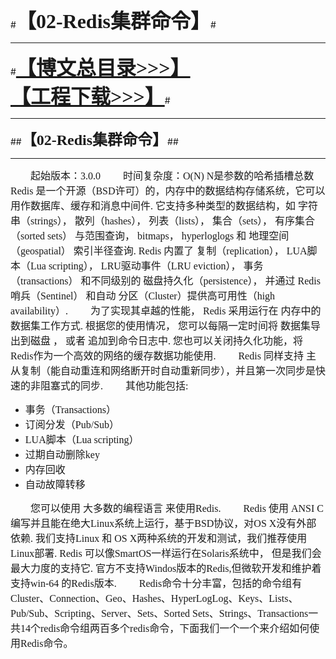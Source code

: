 #<font size="6" face="黑体">**【02-Redis集群命令】**</font>#

----------
#<font size="6" face="黑体">**[【博文总目录>>>】](http://blog.csdn.net/derrantcm/article/details/73456550)[【工程下载>>>】](https://github.com/Wang-Jun-Chao/RedisLearning)**</font>#

----------
##<font size="5" face="黑体">**【02-Redis集群命令】**</font>##

----------
<font size="3" face="Consolas">
　　起始版本：3.0.0
　　时间复杂度：O(N) N是参数的哈希插槽总数
</font>

<font size="3" face="Consolas">
　　Redis 是一个开源（BSD许可）的，内存中的数据结构存储系统，它可以用作数据库、缓存和消息中间件. 它支持多种类型的数据结构，如 字符串（strings）， 散列（hashes）， 列表（lists）， 集合（sets）， 有序集合（sorted sets） 与范围查询， bitmaps， hyperloglogs 和 地理空间（geospatial） 索引半径查询. Redis 内置了 复制（replication）， LUA脚本（Lua scripting）， LRU驱动事件（LRU eviction）， 事务（transactions） 和不同级别的 磁盘持久化（persistence）， 并通过 Redis哨兵（Sentinel） 和自动 分区（Cluster）提供高可用性（high availability）.
　　为了实现其卓越的性能， Redis 采用运行在 内存中的数据集工作方式. 根据您的使用情况， 您可以每隔一定时间将 数据集导出到磁盘 ， 或者 追加到命令日志中. 您也可以关闭持久化功能，将Redis作为一个高效的网络的缓存数据功能使用.
　　Redis 同样支持 主从复制（能自动重连和网络断开时自动重新同步），并且第一次同步是快速的非阻塞式的同步.
　　其他功能包括:</font>

- <font size="3" face="Consolas">事务（Transactions）</font>
- <font size="3" face="Consolas">订阅分发（Pub/Sub）</font>
- <font size="3" face="Consolas">LUA脚本（Lua scripting）</font>
- <font size="3" face="Consolas">过期自动删除key</font>
- <font size="3" face="Consolas">内存回收</font>
- <font size="3" face="Consolas">自动故障转移</font>

<font size="3" face="Consolas">　　您可以使用 大多数的编程语言 来使用Redis.
　　Redis 使用 ANSI C 编写并且能在绝大Linux系统上运行，基于BSD协议，对OS X没有外部依赖. 我们支持Linux 和 OS X两种系统的开发和测试，我们推荐使用Linux部署. Redis 可以像SmartOS一样运行在Solaris系统中， 但是我们会最大力度的支持它. 官方不支持Windos版本的Redis,但微软开发和维护着支持win-64 的Redis版本.
　　Redis命令十分丰富，包括的命令组有Cluster、Connection、Geo、Hashes、HyperLogLog、Keys、Lists、Pub/Sub、Scripting、Server、Sets、Sorted Sets、Strings、Transactions一共14个redis命令组两百多个redis命令，下面我们一个一个来介绍如何使用Redis命令。</font>
